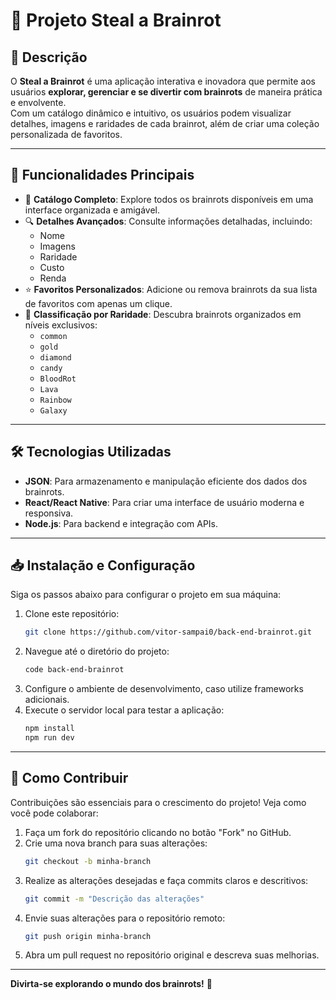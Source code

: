 # 🧠 Projeto Steal a Brainrot

## 📖 Descrição
O **Steal a Brainrot** é uma aplicação interativa e inovadora que permite aos usuários **explorar, gerenciar e se divertir com brainrots** de maneira prática e envolvente.  
Com um catálogo dinâmico e intuitivo, os usuários podem visualizar detalhes, imagens e raridades de cada brainrot, além de criar uma coleção personalizada de favoritos.

---

## 🚀 Funcionalidades Principais
- 📜 **Catálogo Completo**: Explore todos os brainrots disponíveis em uma interface organizada e amigável.  
- 🔍 **Detalhes Avançados**: Consulte informações detalhadas, incluindo:  
  - Nome  
  - Imagens  
  - Raridade  
  - Custo  
  - Renda  
- ⭐ **Favoritos Personalizados**: Adicione ou remova brainrots da sua lista de favoritos com apenas um clique.  
- 🎨 **Classificação por Raridade**: Descubra brainrots organizados em níveis exclusivos:  
  - `common`  
  - `gold`  
  - `diamond`  
  - `candy`  
  - `BloodRot`  
  - `Lava`  
  - `Rainbow`  
  - `Galaxy`   

---

## 🛠️ Tecnologias Utilizadas 
- **JSON**: Para armazenamento e manipulação eficiente dos dados dos brainrots.  
- **React/React Native**: Para criar uma interface de usuário moderna e responsiva.  
- **Node.js**: Para backend e integração com APIs.  

---

## 📥 Instalação e Configuração
Siga os passos abaixo para configurar o projeto em sua máquina:

1. Clone este repositório:
   ```bash
   git clone https://github.com/vitor-sampai0/back-end-brainrot.git
   ```
2. Navegue até o diretório do projeto:
   ```bash
   code back-end-brainrot
   ```
3. Configure o ambiente de desenvolvimento, caso utilize frameworks adicionais.  
4. Execute o servidor local para testar a aplicação:  
   ```bash
   npm install
   npm run dev
   ```

---

## 🧩 Como Contribuir
Contribuições são essenciais para o crescimento do projeto! Veja como você pode colaborar:  

1. Faça um fork do repositório clicando no botão "Fork" no GitHub.  
2. Crie uma nova branch para suas alterações:  
   ```bash
   git checkout -b minha-branch
   ```
3. Realize as alterações desejadas e faça commits claros e descritivos:  
   ```bash
   git commit -m "Descrição das alterações"
   ```
4. Envie suas alterações para o repositório remoto:  
   ```bash
   git push origin minha-branch
   ```
5. Abra um pull request no repositório original e descreva suas melhorias.  


---


**Divirta-se explorando o mundo dos brainrots!** 🌟
